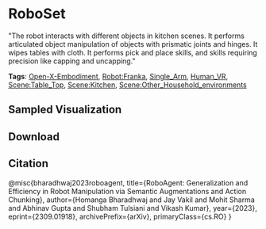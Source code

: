 # RoboSet

"The robot interacts with different objects in kitchen scenes. It performs articulated object manipulation of objects with prismatic joints and hinges. It wipes tables with cloth. It performs pick and place skills, and skills requiring precision like capping and uncapping."

**Tags**: [Open-X-Embodiment](https://github.com/youliangtan/oxe_contrib/tree/main/pages/tags/Open-X-Embodiment.md), [Robot:Franka](https://github.com/youliangtan/oxe_contrib/tree/main/pages/tags/Robot:Franka.md), [Single_Arm](https://github.com/youliangtan/oxe_contrib/tree/main/pages/tags/Single_Arm.md), [Human_VR](https://github.com/youliangtan/oxe_contrib/tree/main/pages/tags/Human_VR.md), [Scene:Table_Top](https://github.com/youliangtan/oxe_contrib/tree/main/pages/tags/Scene:Table_Top.md), [Scene:Kitchen](https://github.com/youliangtan/oxe_contrib/tree/main/pages/tags/Scene:Kitchen.md), [Scene:Other_Household_environments](https://github.com/youliangtan/oxe_contrib/tree/main/pages/tags/Scene:Other_Household_environments.md)

## Sampled Visualization



## Download



## Citation

@misc{bharadhwaj2023roboagent,
                            title={RoboAgent: Generalization and Efficiency in Robot Manipulation via Semantic Augmentations and Action Chunking},
                            author={Homanga Bharadhwaj and Jay Vakil and Mohit Sharma and Abhinav Gupta and Shubham Tulsiani and Vikash Kumar},
                            year={2023},
                            eprint={2309.01918},
                            archivePrefix={arXiv},
                            primaryClass={cs.RO}
                      }